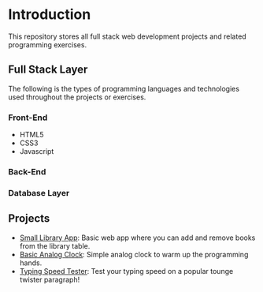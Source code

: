 # Introduction
This repository stores all full stack web development projects and related programming exercises.

## Full Stack Layer
The following is the types of programming languages and technologies used throughout the projects or exercises.

### Front-End
* HTML5
* CSS3
* Javascript

### Back-End

### Database Layer

## Projects
* [Small Library App](https://codepen.io/ywuhub/full/oNgpNWO): Basic web app where you can add and remove books from the library table.
* [Basic Analog Clock](https://codepen.io/ywuhub/full/bGEvYaE): Simple analog clock to warm up the programming hands.
* [Typing Speed Tester](https://codepen.io/ywuhub/full/ExPEzGZ): Test your typing speed on a popular tounge twister paragraph!
